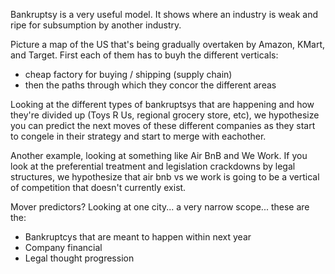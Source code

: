 Bankruptsy is a very useful model. It shows where an industry is weak and ripe for subsumption by another industry.

Picture a map of the US that's being gradually overtaken by Amazon, KMart, and Target. First each of them has to buyh the different verticals:
* cheap factory for buying / shipping (supply chain)
* then the paths through which they concor the different areas

Looking at the different types of bankruptsys that are happening and how they're divided up (Toys R Us, regional grocery store, etc), we hypothesize you can predict the next moves of these different companies as they start to congele in their strategy and start to merge with eachother.

Another example, looking at something like Air BnB and We Work. If you look at the preferential treatment and legislation crackdowns by legal structures, we hypothesize that air bnb vs we work is going to be a vertical of competition that doesn't currently exist.

Mover predictors? Looking at one city... a very narrow scope... these are the:
* Bankruptcys that are meant to happen within next year
* Company financial
* Legal thought progression
